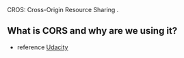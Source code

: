 CROS: Cross-Origin Resource Sharing .

## What is CORS and why are we using it?



- reference
[Udacity](#udacity.com/courses/ud110/lessons/3310298553/concepts/31914985390923)
